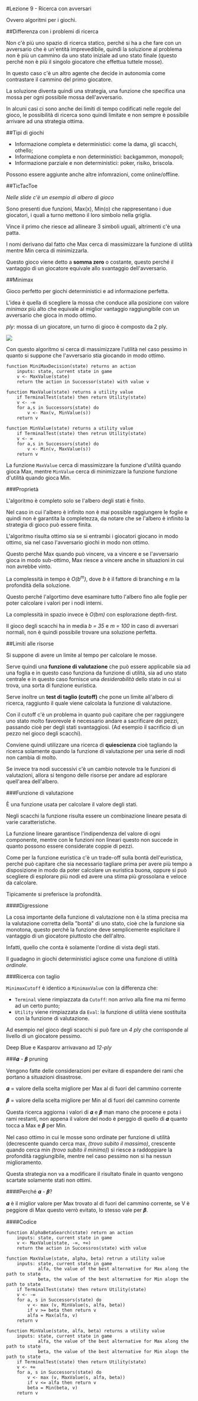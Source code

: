 #Lezione 9 - Ricerca con avversari

Ovvero algoritmi per i giochi.

##Differenza con i problemi di ricerca

Non c'è più uno spazio di ricerca statico, perché si ha a che fare con un avversario che è un'entità imprevedibile, quindi la soluzione al problema non è più un cammino da uno stato iniziale ad uno stato finale (questo perché non è più il singolo giocatore che effettua tuttele mosse).

In questo caso c'è un altro agente che decide in autonomia come contrastare il cammino del primo giocatore.

La soluzione diventa quindi una strategia, una funzione che specifica una mossa per ogni possibile mossa dell'avversario.

In alcuni casi ci sono anche dei limiti di tempo codificati nelle regole del gioco, le possibilità di ricerca sono quindi limitate e non sempre è possibile arrivare ad una strategia ottima.

##Tipi di giochi

- Informazione completa e deterministici: come la dama, gli scacchi, othello;
- Informazione completa e non deterministici: backgammon, monopoli;
- Informazione parziale e non deterministici: poker, risiko, briscola.

Possono essere aggiunte anche altre infomrazioni, come online/offline.

##TicTacToe

*Nelle slide c'è un esempio di albero di gioco*

Sono presenti due funzioni, Max(x), Min(o) che rappresentano i due giocatori, i quali a turno mettono il loro simbolo nella griglia. 

Vince il primo che riesce ad allineare 3 simboli uguali, altrimenti c'è una patta.

I nomi derivano dal fatto che Max cerca di massimizzare la funzione di utilità mentre Min cerca di minimizzarla.

Questo gioco viene detto a **somma zero** o costante, questo perché il vantaggio di un giocatore equivale allo svantaggio dell'avversario.

##Minimax

Gioco perfetto per giochi deterministici e ad informazione perfetta.

L'idea è quella di scegliere la mossa che conduce alla posizione con valore *minimax* più alto che equivale al miglior vantaggio raggiungibile con un avversario che gioca in modo ottimo.

*ply*: mossa di un giocatore, un turno di gioco è composto da 2 ply.

![](./immagini/l9-minimax.png)

Con questo algoritmo si cerca di massimizzare l'utilità nel caso pessimo in quanto si suppone che l'avversario stia giocando in modo ottimo.

```
function MiniMaxDecision(state) returns an action
    inputs: state, current state in game
    v <- MaxValue(state)
    return the action in Successor(state) with value v
    
function MaxValue(state) returns a utility value
    if TerminalTest(state) then return Utility(state)
    v <- -∞
    for a,s in Successors(state) do
        v <- Max(v, MinValue(s))
    return v
    
function MinValue(state) returns a utility value
    if TerminalTest(state) then retrun Utility(state)
    v <- ∞
    for a,s in Successors(state) do
        v <- Min(v, MaxValue(s))
    return v
```

La funzione `MaxValue` cerca di massimizzare la funzione d'utilità quando gioca Max, mentre `MinValue` cerca di minimizzare la funzione funzione d'utilità quando gioca Min.

###Proprietà

L'algoritmo è completo solo se l'albero degli stati è finito.

Nel caso in cui l'albero è infinito non è mai possible raggiungere le foglie e quindi non è garantita la completezza, da notare che se l'albero è infinito la strategia di gioco può essere finita.

L'algoritmo risulta ottimo sia se si entrambi i giocatori giocano in modo ottimo, sia nel caso l'avversario giochi in modo non ottimo.

Questo perché Max quando può vincere, va a vincere e se l'avversario gioca in modo sub-ottimo, Max riesce a vincere anche in situazioni in cui non avrebbe vinto.

La complessità in tempo è *O(b<sup>m</sup>)*, dove *b* è il fattore di branching e *m* la profondità della soluzione.

Questo perché l'algortimo deve esaminare tutto l'albero fino alle foglie per poter calcolare i valori per i nodi interni. 

La complessità in spazio invece è *O(bm)* con esplorazione depth-first.

Il gioco degli scacchi ha in media *b = 35* e *m = 100* in caso di avversari normali, non è quindi possibile trovare una soluzione perfetta.

##Limiti alle risorse

Si suppone di avere un limite al tempo per calcolare le mosse.

Serve quindi una **funzione di valutazione** che può essere applicabile sia ad una foglia e in questo caso funziona da funzione di utilità, sia ad uno stato centrale e in questo caso fornisce una *desiderabilità* dello stato in cui si trova, una sorta di funzione euristica.

Serve inoltre un **test di taglio (cutoff)** che pone un limite all'albero di ricerca, raggiunto il quale viene calcolata la funzione di valutazione.

Con il cutoff c'è un problema in quanto può capitare che per raggiungere uno stato molto favorevole è necessario andare a sacrificare dei pezzi, passando cioè per degli stati svantaggiosi. (Ad esempio il sacrificio di un pezzo nel gioco degli scacchi).

Conviene quindi utilizzare una ricerca di **quiescienza** cioè tagliando la ricerca solamente quando la funzione di valutazione per una serie di nodi non cambia di molto.

Se invece tra nodi successivi c'è un cambio notevole tra le funzioni di valutazioni, allora si tengono delle risorse per andare ad esplorare quell'area dell'albero.

###Funzione di valutazione

È una funzione usata per calcolare il valore degli stati.

Negli scacchi la funzione risulta essere un combinazione lineare pesata di varie caratteristiche.

La funzione lineare garantisce l'indipendenza del valore di ogni componente, mentre con le funzioni non lineari questo non succede in quanto possono essere considerate coppie di pezzi.

Come per la funzione euristica c'è un trade-off sulla bontà dell'euristica, perché può capitare che sia necessario tagliare prima per avere più tempo a disposizione in modo da poter calcolare un euristica buona, oppure si può scegliere di esplorare più nodi ed avere una stima più grossolana e veloce da calcolare.

Tipicamente si preferisce la profondità.

####Digressione

La cosa importante della funzione di valutazione non è la stima precisa ma la valutazione corretta della "bontà" di uno stato, cioè che la funzione sia monotona, questo perché la funzione deve semplicemente esplicitare il vantaggio di un giocatore piuttosto che dell'altro.

Infatti, quello che conta è solamente l'ordine di vista degli stati. 

Il guadagno in giochi deterministici agisce come una funzione di utilità *ordinale*.

###Ricerca con taglio

`MinimaxCutoff` è identico a `MinimaxValue` con la differenza che:

- `Terminal` viene rimpiazzata da `Cutoff`: non arrivo alla fine ma mi fermo ad un certo punto;
- `Utility` viene rimpiazzata da `Eval`: la funzione di utilità viene sostituita con la funzione di valutazione.

Ad esempio nel gioco degli scacchi si può fare un *4 ply* che corrisponde al livello di un giocatore pessimo.

Deep Blue e Kasparov arrivavano ad *12-ply*

###𝜶 - 𝜷 pruning

Vengono fatte delle considerazioni per evitare di espandere dei rami che portano a situazioni disastrose.

𝜶 = valore della scelta migliore per Max al di fuori del cammino corrente

𝜷 = valore della scelta migliore per Min al di fuori del cammino corrente

Questa ricerca aggiorna i valori di 𝜶 e 𝜷 man mano che procene e pota i rami restanti, non appena il valore del nodo è perggio di quello di 𝜶 quanto tocca a Max e 𝜷 per Min.

Nel caso ottimo in cui le mosse sono ordinate per funzione di utilità (decrescente quando cerca max, *(trovo subito il massimo)*, crescente quando cerca min *(trovo subito il minimo)*) si riesce a raddoppiare la profondità raggiungibile, mentre nel caso pessimo non si ha nessun miglioramento.

Questa strategia non va a modificare il risultato finale in quanto vengono scartate solamente stati non ottimi.

####Perché 𝜶 - 𝜷?

𝜶 è il miglior valore per Max trovato al di fuori del cammino corrente, se V è peggiore di Max questo verrò evitato, lo stesso vale per 𝜷.

####Codice

```
function AlphaBetaSearch(state) return an action
    inputs: state, current state in game
    v <- MaxValue(state, -∞, +∞)
    return the action in Successros(state) with value

function MaxValue(state, alpha, beta) retrun a utility value
    inputs: state, current state in game
            alfa, the value of the best alternative for Max along the path to state
            beta, the value of the best alternative for Min alogn the path to state
    if TerminalTest(state) then return Utility(state)
    v <- -∞
    for a, s in Successors(state) do
        v <- max (v, MinValue(s, alfa, beta))
        if v >= beta then return v
        alfa = Max(alfa, v)
    return v

function MinValue(state, alfa, beta) returns a utility value
    inputs: state, current state in game
            alfa, the value of the best alternative for Max along the path to state
            beta, the value of the best alternative for Min alogn the path to state
    if TerminalTest(state) then return Utility(state)
    v <- +∞
    for a, s in Successors(state) do
        v <- max (v, MaxValue(s, alfa, beta))
        if v <= alfa then return v
        beta = Min(beta, v)
    return v

```